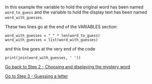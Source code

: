In this example the variable to hold the original word has been named ```word_to_guess``` and the variable to hold the display text has been named ```word_with_guesses```.

These two lines go at the end of the VARIABLES section:

```
word_with_guesses = "_" * len(word_to_guess)
word_with_guesses = list(word_with_guesses)
```
and this line goes at the very end of the code

```
print(join(word_with_guesses, ' ')) 
```


[Go back to Step 2 - Choosing and displaying the mystery word](./STEP2.md)

[Go to Step 3 - Guessing a letter](../step03-guessing_a_letter/STEP3.md)

